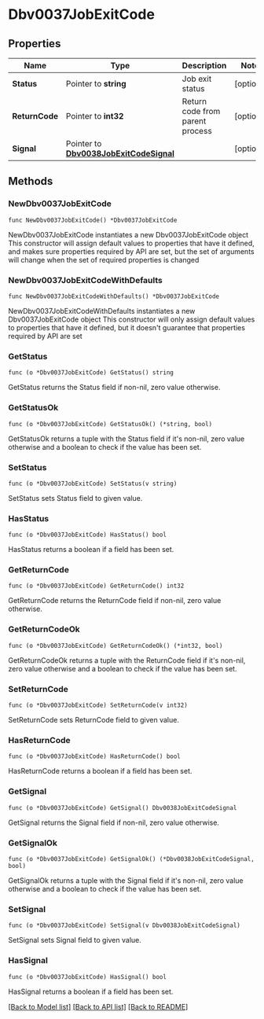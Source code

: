 # Dbv0037JobExitCode

## Properties

Name | Type | Description | Notes
------------ | ------------- | ------------- | -------------
**Status** | Pointer to **string** | Job exit status | [optional] 
**ReturnCode** | Pointer to **int32** | Return code from parent process | [optional] 
**Signal** | Pointer to [**Dbv0038JobExitCodeSignal**](Dbv0038JobExitCodeSignal.md) |  | [optional] 

## Methods

### NewDbv0037JobExitCode

`func NewDbv0037JobExitCode() *Dbv0037JobExitCode`

NewDbv0037JobExitCode instantiates a new Dbv0037JobExitCode object
This constructor will assign default values to properties that have it defined,
and makes sure properties required by API are set, but the set of arguments
will change when the set of required properties is changed

### NewDbv0037JobExitCodeWithDefaults

`func NewDbv0037JobExitCodeWithDefaults() *Dbv0037JobExitCode`

NewDbv0037JobExitCodeWithDefaults instantiates a new Dbv0037JobExitCode object
This constructor will only assign default values to properties that have it defined,
but it doesn't guarantee that properties required by API are set

### GetStatus

`func (o *Dbv0037JobExitCode) GetStatus() string`

GetStatus returns the Status field if non-nil, zero value otherwise.

### GetStatusOk

`func (o *Dbv0037JobExitCode) GetStatusOk() (*string, bool)`

GetStatusOk returns a tuple with the Status field if it's non-nil, zero value otherwise
and a boolean to check if the value has been set.

### SetStatus

`func (o *Dbv0037JobExitCode) SetStatus(v string)`

SetStatus sets Status field to given value.

### HasStatus

`func (o *Dbv0037JobExitCode) HasStatus() bool`

HasStatus returns a boolean if a field has been set.

### GetReturnCode

`func (o *Dbv0037JobExitCode) GetReturnCode() int32`

GetReturnCode returns the ReturnCode field if non-nil, zero value otherwise.

### GetReturnCodeOk

`func (o *Dbv0037JobExitCode) GetReturnCodeOk() (*int32, bool)`

GetReturnCodeOk returns a tuple with the ReturnCode field if it's non-nil, zero value otherwise
and a boolean to check if the value has been set.

### SetReturnCode

`func (o *Dbv0037JobExitCode) SetReturnCode(v int32)`

SetReturnCode sets ReturnCode field to given value.

### HasReturnCode

`func (o *Dbv0037JobExitCode) HasReturnCode() bool`

HasReturnCode returns a boolean if a field has been set.

### GetSignal

`func (o *Dbv0037JobExitCode) GetSignal() Dbv0038JobExitCodeSignal`

GetSignal returns the Signal field if non-nil, zero value otherwise.

### GetSignalOk

`func (o *Dbv0037JobExitCode) GetSignalOk() (*Dbv0038JobExitCodeSignal, bool)`

GetSignalOk returns a tuple with the Signal field if it's non-nil, zero value otherwise
and a boolean to check if the value has been set.

### SetSignal

`func (o *Dbv0037JobExitCode) SetSignal(v Dbv0038JobExitCodeSignal)`

SetSignal sets Signal field to given value.

### HasSignal

`func (o *Dbv0037JobExitCode) HasSignal() bool`

HasSignal returns a boolean if a field has been set.


[[Back to Model list]](../README.md#documentation-for-models) [[Back to API list]](../README.md#documentation-for-api-endpoints) [[Back to README]](../README.md)


